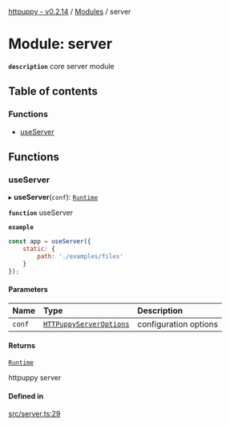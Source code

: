 [httpuppy - v0.2.14](../README.md) / [Modules](../modules.md) / server

# Module: server

**`description`** core server module

## Table of contents

### Functions

- [useServer](server.md#useserver)

## Functions

### useServer

▸ **useServer**(`conf`): [`Runtime`](../interfaces/types_server.Runtime.md)

**`function`** useServer

**`example`**
```javascript
const app = useServer({
	static: {
		path: './examples/files'
	}
});
```

#### Parameters

| Name | Type | Description |
| :------ | :------ | :------ |
| `conf` | [`HTTPuppyServerOptions`](../interfaces/types_server.HTTPuppyServerOptions.md) | configuration options |

#### Returns

[`Runtime`](../interfaces/types_server.Runtime.md)

httpuppy server

#### Defined in

[src/server.ts:29](https://github.com/abschill/httpuppy/blob/901d68a/src/server.ts#L29)

